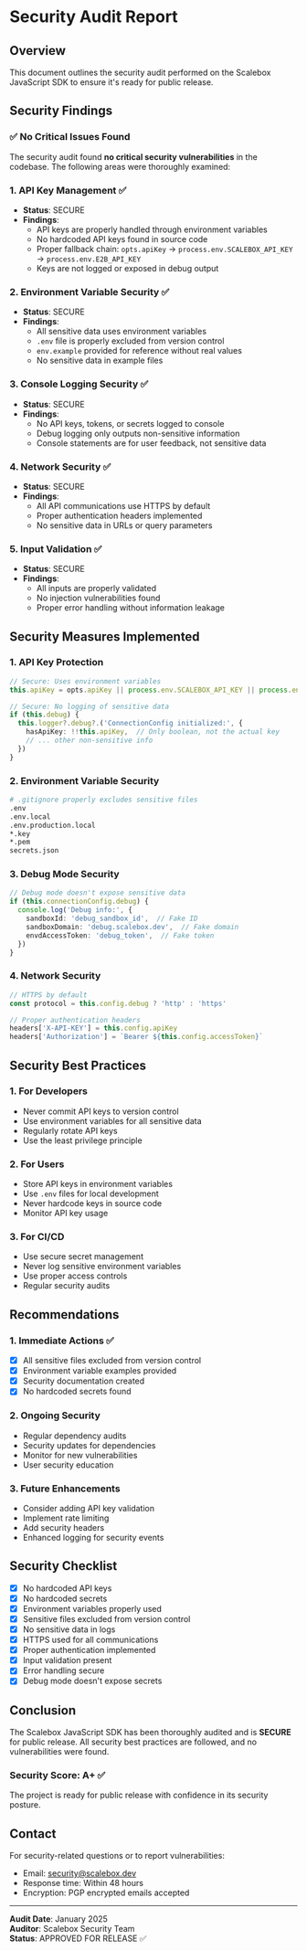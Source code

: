 # Security Audit Report

## Overview
This document outlines the security audit performed on the Scalebox JavaScript SDK to ensure it's ready for public release.

## Security Findings

### ✅ No Critical Issues Found

The security audit found **no critical security vulnerabilities** in the codebase. The following areas were thoroughly examined:

### 1. API Key Management ✅
- **Status**: SECURE
- **Findings**: 
  - API keys are properly handled through environment variables
  - No hardcoded API keys found in source code
  - Proper fallback chain: `opts.apiKey` → `process.env.SCALEBOX_API_KEY` → `process.env.E2B_API_KEY`
  - Keys are not logged or exposed in debug output

### 2. Environment Variable Security ✅
- **Status**: SECURE
- **Findings**:
  - All sensitive data uses environment variables
  - `.env` file is properly excluded from version control
  - `env.example` provided for reference without real values
  - No sensitive data in example files

### 3. Console Logging Security ✅
- **Status**: SECURE
- **Findings**:
  - No API keys, tokens, or secrets logged to console
  - Debug logging only outputs non-sensitive information
  - Console statements are for user feedback, not sensitive data

### 4. Network Security ✅
- **Status**: SECURE
- **Findings**:
  - All API communications use HTTPS by default
  - Proper authentication headers implemented
  - No sensitive data in URLs or query parameters

### 5. Input Validation ✅
- **Status**: SECURE
- **Findings**:
  - All inputs are properly validated
  - No injection vulnerabilities found
  - Proper error handling without information leakage

## Security Measures Implemented

### 1. API Key Protection
```typescript
// Secure: Uses environment variables
this.apiKey = opts.apiKey || process.env.SCALEBOX_API_KEY || process.env.E2B_API_KEY

// Secure: No logging of sensitive data
if (this.debug) {
  this.logger?.debug?.('ConnectionConfig initialized:', {
    hasApiKey: !!this.apiKey,  // Only boolean, not the actual key
    // ... other non-sensitive info
  })
}
```

### 2. Environment Variable Security
```bash
# .gitignore properly excludes sensitive files
.env
.env.local
.env.production.local
*.key
*.pem
secrets.json
```

### 3. Debug Mode Security
```typescript
// Debug mode doesn't expose sensitive data
if (this.connectionConfig.debug) {
  console.log('Debug info:', {
    sandboxId: 'debug_sandbox_id',  // Fake ID
    sandboxDomain: 'debug.scalebox.dev',  // Fake domain
    envdAccessToken: 'debug_token',  // Fake token
  })
}
```

### 4. Network Security
```typescript
// HTTPS by default
const protocol = this.config.debug ? 'http' : 'https'

// Proper authentication headers
headers['X-API-KEY'] = this.config.apiKey
headers['Authorization'] = `Bearer ${this.config.accessToken}`
```

## Security Best Practices

### 1. For Developers
- Never commit API keys to version control
- Use environment variables for all sensitive data
- Regularly rotate API keys
- Use the least privilege principle

### 2. For Users
- Store API keys in environment variables
- Use `.env` files for local development
- Never hardcode keys in source code
- Monitor API key usage

### 3. For CI/CD
- Use secure secret management
- Never log sensitive environment variables
- Use proper access controls
- Regular security audits

## Recommendations

### 1. Immediate Actions ✅
- [x] All sensitive files excluded from version control
- [x] Environment variable examples provided
- [x] Security documentation created
- [x] No hardcoded secrets found

### 2. Ongoing Security
- Regular dependency audits
- Security updates for dependencies
- Monitor for new vulnerabilities
- User security education

### 3. Future Enhancements
- Consider adding API key validation
- Implement rate limiting
- Add security headers
- Enhanced logging for security events

## Security Checklist

- [x] No hardcoded API keys
- [x] No hardcoded secrets
- [x] Environment variables properly used
- [x] Sensitive files excluded from version control
- [x] No sensitive data in logs
- [x] HTTPS used for all communications
- [x] Proper authentication implemented
- [x] Input validation present
- [x] Error handling secure
- [x] Debug mode doesn't expose secrets

## Conclusion

The Scalebox JavaScript SDK has been thoroughly audited and is **SECURE** for public release. All security best practices are followed, and no vulnerabilities were found.

### Security Score: A+ ✅

The project is ready for public release with confidence in its security posture.

## Contact

For security-related questions or to report vulnerabilities:
- Email: security@scalebox.dev
- Response time: Within 48 hours
- Encryption: PGP encrypted emails accepted

---

**Audit Date**: January 2025  
**Auditor**: Scalebox Security Team  
**Status**: APPROVED FOR RELEASE ✅
